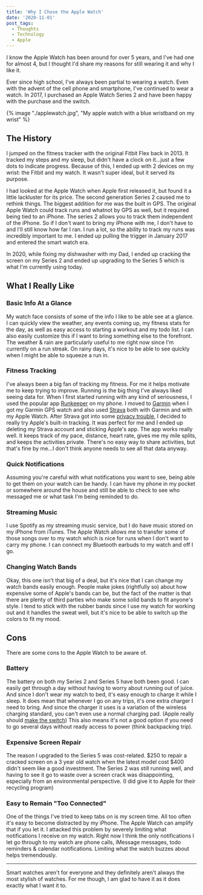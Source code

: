 ```yaml
---
title: 'Why I Chose the Apple Watch'
date: '2020-11-01'
post_tags:
  - Thoughts
  - Technology
  - Apple
---
```


I know the Apple Watch has been around for over 5 years, and I've had one for almost 4, but I thought I'd share my reasons for still wearing it and why I like it.
<!-- excerpt -->

Ever since high school, I've always been partial to wearing a watch. Even with the advent of the cell phone and smartphone, I've continued to wear a watch. In 2017, I purchased an Apple Watch Series 2 and have been happy with the purchase and the switch.

{% image "./applewatch.jpg", "My apple watch with a blue wristband on my wrist" %}

## The History

I jumped on the fitness tracker with the original Fitbit Flex back in 2013. It tracked my steps and my sleep, but didn't have a clock on it...just a few dots to indicate progress. Because of this, I ended up with 2 devices on my wrist: the Fitbit and my watch. It wasn't super ideal, but it served its purpose.

I had looked at the Apple Watch when Apple first released it, but found it a little lackluster for its price. The second generation Series 2 caused me to rethink things. The biggest addition for me was the built in GPS. The original Apple Watch could track runs and whatnot by GPS as well, but it required being tied to an iPhone. The series 2 allows you to track them independent of the iPhone. So if I don't want to bring my iPhone with me, I don't have to and I'll still know how far I ran. I run a lot, so the ability to track my runs was incredibly important to me. I ended up pulling the trigger in January 2017 and entered the smart watch era.

In 2020, while fixing my dishwasher with my Dad, I ended up cracking the screen on my Series 2 and ended up upgrading to the Series 5 which is what I'm currently using today.

## What I Really Like

### Basic Info At a Glance

My watch face consists of some of the info I like to be able see at a glance. I can quickly view the weather, any events coming up, my fitness stats for the day, as well as easy access to starting a workout and my todo list. I can also easily customize this if I want to bring something else to the forefront. The weather & rain are particularly useful to me right now since I'm currently on a run streak. On rainy days, it's nice to be able to see quickly when I might be able to squeeze a run in.

### Fitness Tracking

I've always been a big fan of tracking my fitness. For me it helps motivate me to keep trying to improve. Running is the big thing I've always liked seeing data for. When I first started running with any kind of seriousness, I used the popular app [Runkeeper](https://runkeeper.com/cms/) on my phone. I moved to [Garmin](https://connect.garmin.com/) when I got my Garmin GPS watch and also used [Strava](https://www.strava.com/) both with Garmin and with my Apple Watch. After Strava got into some [privacy trouble](https://www.theguardian.com/world/2018/jan/28/fitness-tracking-app-gives-away-location-of-secret-us-army-bases), I decided to really try Apple's built-in tracking. It was perfect for me and I ended up deleting my Strava account and sticking Apple's app. The app works really well. It keeps track of my pace, distance, heart rate, gives me my mile splits, and keeps the activities private. There's no easy way to share activities, but that's fine by me...I don't think anyone needs to see all that data anyway.

### Quick Notifications

Assuming you're careful with what notifications you want to see, being able to get them on your watch can be handy. I can have my phone in my pocket or somewhere around the house and still be able to check to see who messaged me or what task I'm being reminded to do.

### Streaming Music

I use Spotify as my streaming music service, but I do have music stored on my iPhone from iTunes. The Apple Watch allows me to transfer some of those songs over to my watch which is nice for runs when I don't want to carry my phone. I can connect my Bluetooth earbuds to my watch and off I go.

### Changing Watch Bands

Okay, this one isn't that big of a deal, but it's nice that I can change my watch bands easily enough. People make jokes (rightfully so) about how expensive some of Apple's bands can be, but the fact of the matter is that there are plenty of third parties who make some solid bands to fit anyone's style. I tend to stick with the rubber bands since I use my watch for working out and it handles the sweat well, but it's nice to be able to switch up the colors to fit my mood.

## Cons

There are some cons to the Apple Watch to be aware of.

### Battery

The battery on both my Series 2 and Series 5 have both been good. I can easily get through a day without having to worry about running out of juice. And since I don't wear my watch to bed, it's easy enough to charge it while I sleep. It does mean that whenever I go on any trips, it's one extra charger I need to bring. And since the charger it uses is a variation of the wireless charging standard, you can't even use a normal charging pad. (Apple really should [make the switch](https://www.theverge.com/2020/9/29/21441290/apple-watch-qi-wireless-charging-standard-environment-cable-proprietary-standard)) This also means it's not a good option if you need to go several days without ready access to power (think backpacking trip).

### Expensive Screen Repair

The reason I upgraded to the Series 5 was cost-related. $250 to repair a cracked screen on a 3 year old watch when the latest model cost $400 didn't seem like a good investment. The Series 2 was still running well, and having to see it go to waste over a screen crack was disappointing, especially from an environmental perspective. (I did give it to Apple for their recycling program)

### Easy to Remain "Too Connected"

One of the things I've tried to keep tabs on is my screen time. All too often it's easy to become distracted by my iPhone. The Apple Watch can amplify that if you let it. I attacked this problem by severely limiting what notifications I receive on my watch. Right now I think the only notifications I let go through to my watch are phone calls, iMessage messages, todo reminders & calendar notifications. Limiting what the watch buzzes about helps tremendously.

<hr />

Smart watches aren't for everyone and they definitely aren't always the most stylish of watches. For me though, I am glad to have it as it does exactly what I want it to.
